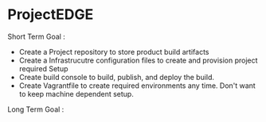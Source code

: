 # ProjectEDGE

Short Term Goal :
- Create a Project repository to store product build artifacts
- Create a Infrastrucutre configuration files to create and provision project required Setup
- Create build console to build, publish, and deploy the build.
- Create Vagrantfile to create required environments any time. Don't want to keep machine dependent setup.

Long Term Goal :
